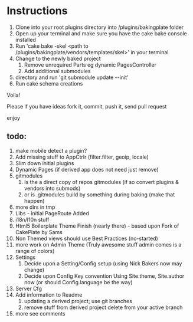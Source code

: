 # Instructions

1. Clone into your root plugins directory into /plugins/bakingplate folder
2. Open up your terminal and make sure you have the cake bake console installed
3. Run 'cake bake -skel <path to /plugins/bakingplate/vendors/templates/skel>' in your terminal
4. Change to the newly baked project
    1. Remove unrequired Parts eg dynamic PagesController
    2. Add additional submodules
5. directory and run 'git submodule update --init'
6. Run cake schema creations
	
Voila!

Please if you have ideas fork it, commit, push it, send pull request

enjoy

## todo:

1. make mobile detect a plugin?
2. Add missing stuff to AppCtrlr (filter.filter, geoip, locale)
3. Slim down initial plugins
4. Dynamic Pages (if derived app does not need just remove)
5. gitmodules
    1. Is the a direct copy of repos gitmodules (if so convert plugins & vendors into submods)
    2. or is .gitmodules build by something during baking (make that happen)
6. more dirs in tmp
7. Libs - initial PageRoute Added
8. i18n/l10n stuff
9. Html5 Boilerplate Theme Finish (nearly there) - based upon Fork of CakePlate by Sams
9. Non Themed views should use Best Practices (no-started)
10. more work on Admin Theme (Truly awesome stuff admin comes is a range of colors)
11. Settings
    1. Decide upon a Setting/Config setup (using Nick Bakers now may change)
    2. Decide upon Config Key convention Using Site.theme, Site.author now (or should Config.language be the way)
12. Server Cfg
13. Add information to Readme
    1. updating a derived project; use git branches
    2. remove stuff from derived project delete from your active branch
15. more see comments
